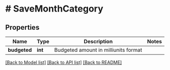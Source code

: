 # # SaveMonthCategory

## Properties

Name | Type | Description | Notes
------------ | ------------- | ------------- | -------------
**budgeted** | **int** | Budgeted amount in milliunits format | 

[[Back to Model list]](../../README.md#documentation-for-models) [[Back to API list]](../../README.md#documentation-for-api-endpoints) [[Back to README]](../../README.md)


